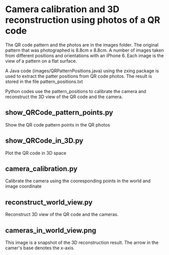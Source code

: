 # Camera calibration and 3D reconstruction using photos of a QR code

The QR code pattern and the photos are in the images folder. The original pattern that was photographed is 8.8cm x 8.8cm. A number of images taken from different positions and orientations with an iPhone 6. Each image is the view of a pattern on a flat surface. 

A Java code (images/QRPatternPositions.java) using the zxing package is used to extract the patter positions from QR code photos. The result is stored in the file pattern_positions.txt

Python codes use the pattern_positions to calibrate the camera and reconstruct the 3D view of the QR code and the camera. 

## show_QRCode_pattern_points.py
Show the QR code pattern points in the QR photos

## show_QRCode_in_3D.py
Plot the QR code in 3D space

## camera_calibration.py
Calibrate the camera using the cooresponding points in the world and image coordinate

## reconstruct_world_view.py
Reconstruct 3D view of the QR code and the cameras. 

## cameras_in_world_view.png
This image is a snapshot of the 3D reconstruction result. The arrow in the camer's base denotes the x-axis.
